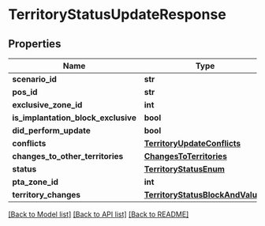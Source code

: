 # TerritoryStatusUpdateResponse

## Properties
Name | Type | Description | Notes
------------ | ------------- | ------------- | -------------
**scenario_id** | **str** |  | [optional] 
**pos_id** | **str** |  | [optional] 
**exclusive_zone_id** | **int** |  | [optional] 
**is_implantation_block_exclusive** | **bool** |  | [optional] 
**did_perform_update** | **bool** |  | [optional] 
**conflicts** | [**TerritoryUpdateConflicts**](TerritoryUpdateConflicts.md) |  | [optional] 
**changes_to_other_territories** | [**ChangesToTerritories**](ChangesToTerritories.md) |  | [optional] 
**status** | [**TerritoryStatusEnum**](TerritoryStatusEnum.md) |  | [optional] 
**pta_zone_id** | **int** |  | [optional] 
**territory_changes** | [**TerritoryStatusBlockAndValues**](TerritoryStatusBlockAndValues.md) |  | [optional] 

[[Back to Model list]](../README.md#documentation-for-models) [[Back to API list]](../README.md#documentation-for-api-endpoints) [[Back to README]](../README.md)

